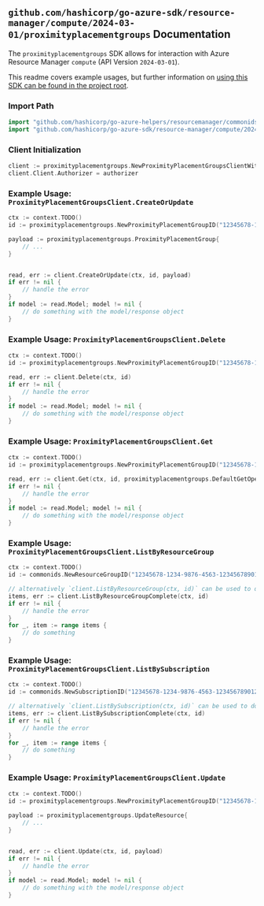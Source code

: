 
## `github.com/hashicorp/go-azure-sdk/resource-manager/compute/2024-03-01/proximityplacementgroups` Documentation

The `proximityplacementgroups` SDK allows for interaction with Azure Resource Manager `compute` (API Version `2024-03-01`).

This readme covers example usages, but further information on [using this SDK can be found in the project root](https://github.com/hashicorp/go-azure-sdk/tree/main/docs).

### Import Path

```go
import "github.com/hashicorp/go-azure-helpers/resourcemanager/commonids"
import "github.com/hashicorp/go-azure-sdk/resource-manager/compute/2024-03-01/proximityplacementgroups"
```


### Client Initialization

```go
client := proximityplacementgroups.NewProximityPlacementGroupsClientWithBaseURI("https://management.azure.com")
client.Client.Authorizer = authorizer
```


### Example Usage: `ProximityPlacementGroupsClient.CreateOrUpdate`

```go
ctx := context.TODO()
id := proximityplacementgroups.NewProximityPlacementGroupID("12345678-1234-9876-4563-123456789012", "example-resource-group", "proximityPlacementGroupValue")

payload := proximityplacementgroups.ProximityPlacementGroup{
	// ...
}


read, err := client.CreateOrUpdate(ctx, id, payload)
if err != nil {
	// handle the error
}
if model := read.Model; model != nil {
	// do something with the model/response object
}
```


### Example Usage: `ProximityPlacementGroupsClient.Delete`

```go
ctx := context.TODO()
id := proximityplacementgroups.NewProximityPlacementGroupID("12345678-1234-9876-4563-123456789012", "example-resource-group", "proximityPlacementGroupValue")

read, err := client.Delete(ctx, id)
if err != nil {
	// handle the error
}
if model := read.Model; model != nil {
	// do something with the model/response object
}
```


### Example Usage: `ProximityPlacementGroupsClient.Get`

```go
ctx := context.TODO()
id := proximityplacementgroups.NewProximityPlacementGroupID("12345678-1234-9876-4563-123456789012", "example-resource-group", "proximityPlacementGroupValue")

read, err := client.Get(ctx, id, proximityplacementgroups.DefaultGetOperationOptions())
if err != nil {
	// handle the error
}
if model := read.Model; model != nil {
	// do something with the model/response object
}
```


### Example Usage: `ProximityPlacementGroupsClient.ListByResourceGroup`

```go
ctx := context.TODO()
id := commonids.NewResourceGroupID("12345678-1234-9876-4563-123456789012", "example-resource-group")

// alternatively `client.ListByResourceGroup(ctx, id)` can be used to do batched pagination
items, err := client.ListByResourceGroupComplete(ctx, id)
if err != nil {
	// handle the error
}
for _, item := range items {
	// do something
}
```


### Example Usage: `ProximityPlacementGroupsClient.ListBySubscription`

```go
ctx := context.TODO()
id := commonids.NewSubscriptionID("12345678-1234-9876-4563-123456789012")

// alternatively `client.ListBySubscription(ctx, id)` can be used to do batched pagination
items, err := client.ListBySubscriptionComplete(ctx, id)
if err != nil {
	// handle the error
}
for _, item := range items {
	// do something
}
```


### Example Usage: `ProximityPlacementGroupsClient.Update`

```go
ctx := context.TODO()
id := proximityplacementgroups.NewProximityPlacementGroupID("12345678-1234-9876-4563-123456789012", "example-resource-group", "proximityPlacementGroupValue")

payload := proximityplacementgroups.UpdateResource{
	// ...
}


read, err := client.Update(ctx, id, payload)
if err != nil {
	// handle the error
}
if model := read.Model; model != nil {
	// do something with the model/response object
}
```
